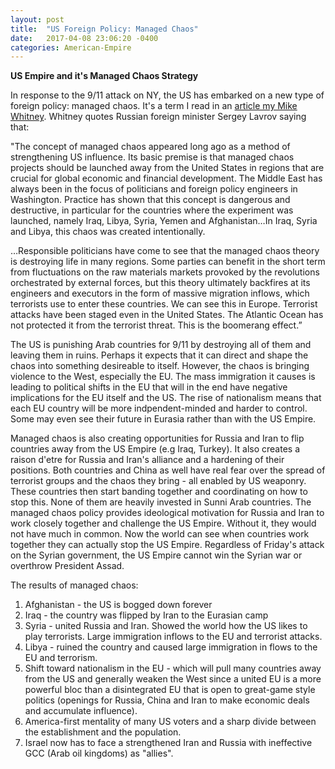 ```yaml
---
layout: post
title:  "US Foreign Policy: Managed Chaos"
date:   2017-04-08 23:06:20 -0400
categories: American-Empire
---
```


**US Empire and it's Managed Chaos Strategy**

In response to the 9/11 attack on NY, the US has embarked on a new type of foreign policy: managed chaos.  It's a term I read in an [article my Mike Whitney](http://www.unz.com/mwhitney/the-impending-clash-between-the-u-s-and-russia/ "UNZ: Impending clash between US and Russia"). Whitney quotes Russian foreign minister Sergey Lavrov saying that: 

<!--excerpt-->

"The concept of managed chaos appeared long ago as a method of strengthening US influence. Its basic premise is that managed chaos projects should be launched away from the United States in regions that are crucial for global economic and financial development. The Middle East has always been in the focus of politicians and foreign policy engineers in Washington. Practice has shown that this concept is dangerous and destructive, in particular for the countries where the experiment was launched, namely Iraq, Libya, Syria, Yemen and Afghanistan…In Iraq, Syria and Libya, this chaos was created intentionally.

…Responsible politicians have come to see that the managed chaos theory is destroying life in many regions. Some parties can benefit in the short term from fluctuations on the raw materials markets provoked by the revolutions orchestrated by external forces, but this theory ultimately backfires at its engineers and executors in the form of massive migration inflows, which terrorists use to enter these countries. We can see this in Europe. Terrorist attacks have been staged even in the United States. The Atlantic Ocean has not protected it from the terrorist threat. This is the boomerang effect.”

The US is punishing Arab countries for 9/11 by destroying all of them and leaving them in ruins.  Perhaps it expects that it can direct and shape the chaos into something desireable to itself. However, the chaos is bringing violence to the West, especially the EU. The mass immigration it causes is leading to political shifts in the EU that will in the end have negative implications for the EU itself and the US.  The rise of nationalism means that each EU country will be more indpendent-minded and harder to control.  Some may even see their future in Eurasia rather than with the US Empire. 

Managed chaos is also creating opportunities for Russia and Iran to flip countries away from the US Empire (e.g Iraq, Turkey). It also creates a raison d'etre for Russia and Iran's alliance and a hardening of their positions.  Both countries and China as well have real fear over the spread of terrorist groups and the chaos they bring - all enabled by US weaponry.  These countries then start banding together and coordinating on how to stop this.  None of them are heavily invested in Sunni Arab countries. The managed chaos policy provides ideological motivation for Russia and Iran to work closely together and challenge the US Empire.  Without it, they would not have much in common. Now the world can see when countries work together they can actually stop the US Empire. Regardless of Friday's attack on the Syrian government, the US Empire cannot win the Syrian war or overthrow President Assad. 

The results of managed chaos:
1. Afghanistan - the US is bogged down forever
2. Iraq - the country was flipped by Iran to the Eurasian camp
3. Syria - united Russia and Iran. Showed the world how the US likes to play terrorists. Large immigration inflows to the EU and terrorist attacks. 
4. Libya - ruined the country and caused large immigration in flows to the EU and terrorism. 
5. Shift toward nationalism in the EU - which will pull many countries away from the US and generally weaken the West since a united EU is a more powerful bloc than a disintegrated EU that is open to great-game style politics (openings for Russia, China and Iran to make economic deals and accumulate influence). 
6. America-first mentality of many US voters and a sharp divide between the establishment and the population. 
7. Israel now has to face a strengthened Iran and Russia with ineffective GCC (Arab oil kingdoms) as "allies".


